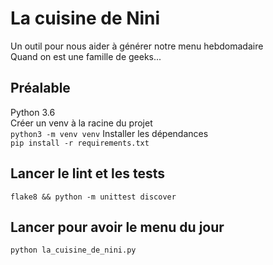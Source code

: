 # La cuisine de Nini

Un outil pour nous aider à générer notre menu hebdomadaire  
Quand on est une famille de geeks...  

## Préalable
Python 3.6  
Créer un venv à la racine du projet  
`python3 -m venv venv`
Installer les dépendances  
`pip install -r requirements.txt`

## Lancer le lint et les tests
`flake8 && python -m unittest discover`  

## Lancer pour avoir le menu du jour
`python la_cuisine_de_nini.py`  

